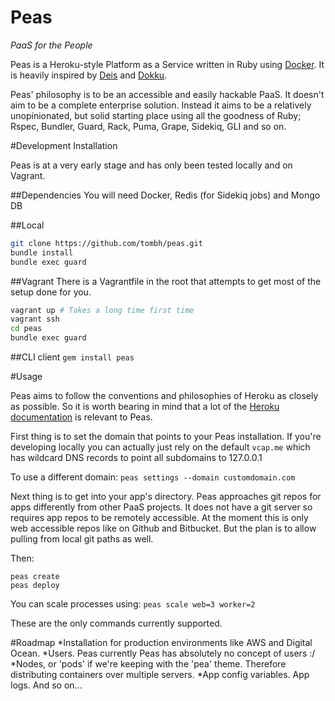 Peas
====
_PaaS for the People_

Peas is a Heroku-style Platform as a Service written in Ruby using [Docker](http://www.docker.io). It is heavily
inspired by [Deis](http://deis.io) and [Dokku](https://github.com/progrium/dokku).

Peas' philosophy is to be an accessible and easily hackable PaaS. It doesn't aim to be a complete
enterprise solution. Instead it aims to be a relatively unopinionated, but solid starting place using all the goodness
of Ruby; Rspec, Bundler, Guard, Rack, Puma, Grape, Sidekiq, GLI and so on.

#Development Installation

Peas is at a very early stage and has only been tested locally and on Vagrant.

##Dependencies
You will need Docker, Redis (for Sidekiq jobs) and Mongo DB

##Local
```bash
git clone https://github.com/tombh/peas.git
bundle install
bundle exec guard
```

##Vagrant
There is a Vagrantfile in the root that attempts to get most of the setup done for you.
```bash
vagrant up # Takes a long time first time
vagrant ssh
cd peas
bundle exec guard
```

##CLI client
`gem install peas`

#Usage

Peas aims to follow the conventions and philosophies of Heroku as closely as possible. So it is worth
bearing in mind that a lot of the [Heroku documentation](https://devcenter.heroku.com/) is relevant to Peas.

First thing is to set the domain that points to your Peas installation. If you're developing locally
you can actually just rely on the default `vcap.me` which has wildcard DNS records to point all subdomains
to 127.0.0.1

To use a different domain:
`peas settings --domain customdomain.com`

Next thing is to get into your app's directory. Peas approaches git repos for apps differently from 
other PaaS projects. It does not have a git server so requires app repos to be remotely accessible.
At the moment this is only web accessible repos like on Github and Bitbucket. But the plan is to allow 
pulling from local git paths as well.

Then:
```
peas create
peas deploy
```

You can scale processes using:
`peas scale web=3 worker=2`

These are the only commands currently supported.

#Roadmap
*Installation for production environments like AWS and Digital Ocean.
*Users. Peas currently Peas has absolutely no concept of users :/
*Nodes, or 'pods' if we're keeping with the 'pea' theme. Therefore distributing containers over multiple servers.
*App config variables. App logs. And so on...